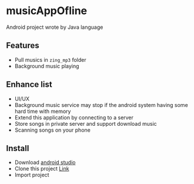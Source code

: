 # musicAppOfline

Android project wrote by Java language


## Features

- Pull musics in `zing_mp3` folder
- Background music playing

## Enhance list

- UI/UX
- Background music service may stop if the android system having some hard time with memory
- Extend this application by connecting to a server
- Store songs in private server and support download music
- Scanning songs on your phone

## Install

- Download [android studio](https://developer.android.com/studio/)
- Clone this project [Link](https://github.com/khanhtruonghung/musicAppOfline.git)
- Import project
